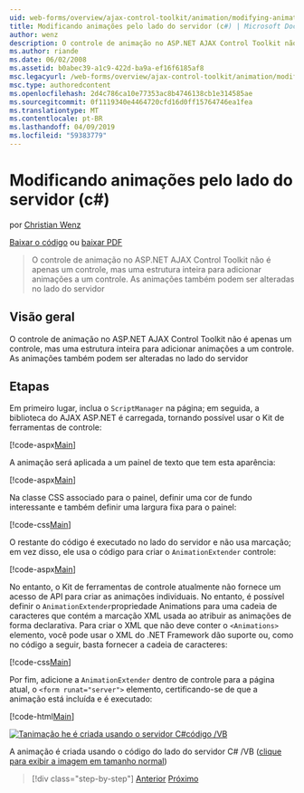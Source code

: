 ```yaml
---
uid: web-forms/overview/ajax-control-toolkit/animation/modifying-animations-from-the-server-side-cs
title: Modificando animações pelo lado do servidor (c#) | Microsoft Docs
author: wenz
description: O controle de animação no ASP.NET AJAX Control Toolkit não é apenas um controle, mas uma estrutura inteira para adicionar animações a um controle. As animações podem também...
ms.author: riande
ms.date: 06/02/2008
ms.assetid: b0abec39-a1c9-422d-ba9a-ef16f6185af8
msc.legacyurl: /web-forms/overview/ajax-control-toolkit/animation/modifying-animations-from-the-server-side-cs
msc.type: authoredcontent
ms.openlocfilehash: 2d4c786ca10e77353ac8b4746138cb1e314585ae
ms.sourcegitcommit: 0f1119340e4464720cfd16d0ff15764746ea1fea
ms.translationtype: MT
ms.contentlocale: pt-BR
ms.lasthandoff: 04/09/2019
ms.locfileid: "59383779"
---
```

# <a name="modifying-animations-from-the-server-side-c"></a>Modificando animações pelo lado do servidor (c#)

por [Christian Wenz](https://github.com/wenz)

[Baixar o código](http://download.microsoft.com/download/f/9/a/f9a26acd-8df4-4484-8a18-199e4598f411/Animation9.cs.zip) ou [baixar PDF](http://download.microsoft.com/download/6/7/1/6718d452-ff89-4d3f-a90e-c74ec2d636a3/animation9CS.pdf)

> O controle de animação no ASP.NET AJAX Control Toolkit não é apenas um controle, mas uma estrutura inteira para adicionar animações a um controle. As animações também podem ser alteradas no lado do servidor


## <a name="overview"></a>Visão geral

O controle de animação no ASP.NET AJAX Control Toolkit não é apenas um controle, mas uma estrutura inteira para adicionar animações a um controle. As animações também podem ser alteradas no lado do servidor

## <a name="steps"></a>Etapas

Em primeiro lugar, inclua o `ScriptManager` na página; em seguida, a biblioteca do AJAX ASP.NET é carregada, tornando possível usar o Kit de ferramentas de controle:

[!code-aspx[Main](modifying-animations-from-the-server-side-cs/samples/sample1.aspx)]

A animação será aplicada a um painel de texto que tem esta aparência:

[!code-aspx[Main](modifying-animations-from-the-server-side-cs/samples/sample2.aspx)]

Na classe CSS associado para o painel, definir uma cor de fundo interessante e também definir uma largura fixa para o painel:

[!code-css[Main](modifying-animations-from-the-server-side-cs/samples/sample3.css)]

O restante do código é executado no lado do servidor e não usa marcação; em vez disso, ele usa o código para criar o `AnimationExtender` controle:

[!code-aspx[Main](modifying-animations-from-the-server-side-cs/samples/sample4.aspx)]

No entanto, o Kit de ferramentas de controle atualmente não fornece um acesso de API para criar as animações individuais. No entanto, é possível definir o `AnimationExtender`propriedade Animations para uma cadeia de caracteres que contém a marcação XML usada ao atribuir as animações de forma declarativa. Para criar o XML que não deve conter o `<Animations>` elemento, você pode usar o XML do .NET Framework dão suporte ou, como no código a seguir, basta fornecer a cadeia de caracteres:

[!code-css[Main](modifying-animations-from-the-server-side-cs/samples/sample5.css)]

Por fim, adicione a `AnimationExtender` dentro de controle para a página atual, o `<form runat="server">` elemento, certificando-se de que a animação está incluída e é executado:

[!code-html[Main](modifying-animations-from-the-server-side-cs/samples/sample6.html)]


[![Tanimação he é criada usando o servidor C#código /VB](modifying-animations-from-the-server-side-cs/_static/image2.png)](modifying-animations-from-the-server-side-cs/_static/image1.png)

A animação é criada usando o código do lado do servidor C# /VB ([clique para exibir a imagem em tamanho normal](modifying-animations-from-the-server-side-cs/_static/image3.png))

> [!div class="step-by-step"]
> [Anterior](triggering-an-animation-in-another-control-cs.md)
> [Próximo](executing-animations-using-client-side-code-cs.md)
